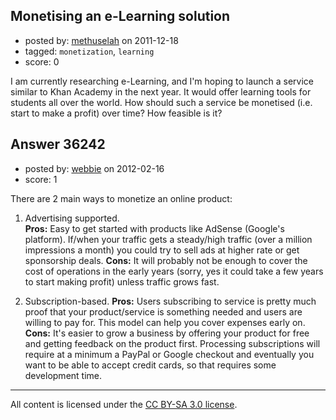 ## Monetising an e-Learning solution

- posted by: [methuselah](https://stackexchange.com/users/-1/15100-methuselah) on 2011-12-18
- tagged: `monetization`, `learning`
- score: 0

I am currently researching e-Learning, and I'm hoping to launch a service similar to Khan Academy in the next year. It would offer learning tools for students all over the world. How should such a service be monetised (i.e. start to make a profit) over time? How feasible is it?



## Answer 36242

- posted by: [webbie](https://stackexchange.com/users/-1/16413-webbie) on 2012-02-16
- score: 1

There are 2 main ways to monetize an online product:

1. Advertising supported.  
**Pros:** Easy to get started with products like AdSense (Google's platform). If/when your traffic gets a steady/high traffic (over a million impressions a month) you could try to sell ads at higher rate or get sponsorship deals. 
**Cons:** It will probably not be enough to cover the cost of operations in the early years (sorry, yes it could take a few years to start making profit) unless traffic grows fast.

2. Subscription-based.
**Pros:** Users subscribing to service is pretty much proof that your product/service is something needed and users are willing to pay for. This model can help you cover expenses early on. 
**Cons:** It's easier to grow a business by offering your product for free and getting feedback on the product first. Processing subscriptions will require at a minimum a PayPal or Google checkout and eventually you want to be able to accept credit cards, so that requires some development time.





---

All content is licensed under the [CC BY-SA 3.0 license](https://creativecommons.org/licenses/by-sa/3.0/).

